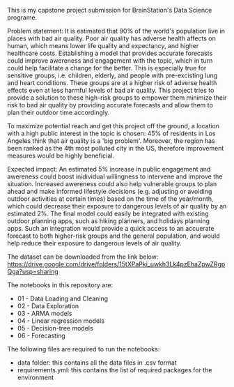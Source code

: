 This is my capstone project submission for BrainStation's Data Science programe.

Problem statement: It is estimated that 90% of the world's population live in places with bad air quality. Poor air quality has adverse health affects on human, which means lower life quality and expectancy, and higher healthcare costs. Establishing a model that provides accurate forecasts could improve awereness and engagement with the topic, which in turn could help facilitate a change for the better. This is especially true for sensitive groups, i.e. children, elderly, and people with pre-excisting lung and heart conditions. These groups are at a higher risk of adverse health effects even at less harmful levels of bad air quality. This project tries to provide a solution to these high-risk groups to empower them minimize their risk to bad air quality by providing accurate forecasts and allow them to plan their outdoor time accordingly.

To maximize potential reach and get this project off the ground, a location with a high public interest in the topic is chosen: 45% of residents in Los Angeles think that air quality is a 'big problem'. Moreover, the region has been ranked as the 4th most polluted city in the US, therefore improvement measures would be highly beneficial.

Expected impact: An estimated 5% increase in public engagement and awereness could boost inidividual willingness to intervene and improve the situation. Increased awereness could also help vulnerable groups to plan ahead and make informed lifestyle decisions (e.g. adjusting or avoiding outdoor activities at certain times) based on the time of the year/month, which could decrease their exposure to dangerous levels of air quality by an estimated 2%. The final model could easily be integrated with existing outdoor planning apps, such as hiking planners, and holidays planning apps. Such an integration would provide a quick access to an accuerate forecast to both higher-risk groups and the general population, and would help reduce their exposure to dangerous levels of air quality.

The dataset can be downloaded from the link below:
https://drive.google.com/drive/folders/15tXPaPki_uwkh3Lk4pzEhaZpwZRgpQga?usp=sharing

The notebooks in this repository are:

- 01 - Data Loading and Cleaning
- 02 - Data Exploration
- 03 - ARMA models
- 04 - Linear regression models
- 05 - Decision-tree models
- 06 - Forecasting

The following files are required to run the notebooks:

- data folder: this contains all the data files in .csv format
- requirements.yml: this contains the list of required packages for the environment